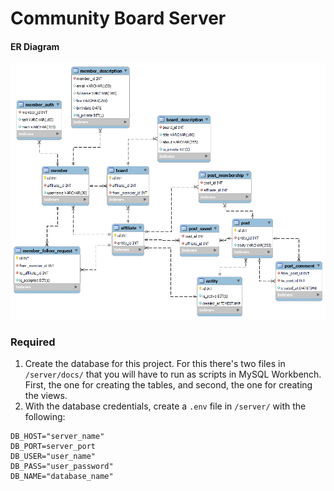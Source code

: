 # Community Board Server

#### ER Diagram  
![ER Diagram](/server/docs/images/ERDiagram.png)

### Required
1. Create the database for this project. For this there's two files in `/server/docs/` that you will have to run as scripts in MySQL Workbench. First, the one for creating the tables, and second, the one for creating the views.
2. With the database credentials, create a `.env` file in `/server/` with the following:
```
DB_HOST="server_name"
DB_PORT=server_port
DB_USER="user_name"
DB_PASS="user_password"
DB_NAME="database_name"
```
